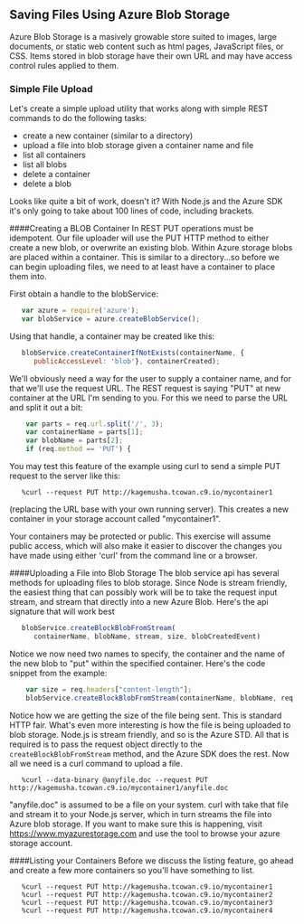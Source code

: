 Saving Files Using Azure Blob Storage
--------
Azure Blob Storage is a masively growable store suited to images, 
large documents, or static web content such as html pages, JavaScript files, 
or CSS.  Items stored in blob storage have their own URL and may have access
control rules applied to them.

### Simple File Upload  
Let's create a simple upload utility that works along with simple REST commands
to do the following tasks:
-   create a new container (similar to a directory)
-   upload a file into blob storage given a container name and file
-   list all containers 
-   list all blobs
-   delete a container
-   delete a blob

Looks like quite a bit of work, doesn't it?  With Node.js and the Azure SDK it's
only going to take about 100 lines of code, including brackets.

####Creating a BLOB Container
In REST PUT operations must be
idempotent.  Our file uploader will use the PUT HTTP method to either create
a new blob, or overwrite an existing blob.  Within Azure storage blobs are placed
within a container.  This is similar to a directory...so before we can begin
uploading files, we need to at least have a container to place them into.

First obtain a handle to the blobService:
```JavaScript
   var azure = require('azure');
   var blobService = azure.createBlobService();
```

Using that handle, a container may be created like this:

```JavaScript
   blobService.createContainerIfNotExists(containerName, {
      publicAccessLevel: 'blob'}, containerCreated);
```

We'll obviously need a way for the user to supply a container name, and for that
we'll use the request URL.  The REST request is saying "PUT" at new container
at the URL I'm sending to you.  For this we need to parse the URL and split it out a bit:

```JavaScript
    var parts = req.url.split('/', 3);
    var containerName = parts[1];
    var blobName = parts[2];
    if (req.method == 'PUT') {
```

You may test this feature of the example using curl to send a simple PUT request
to the server like this:

```
   %curl --request PUT http://kagemusha.tcowan.c9.io/mycontainer1
```

(replacing the URL base with your own running server).  This creates a new container
in your storage account called "mycontainer1".

Your containers may be protected or public.  This exercise will assume public 
access, which will also make it easier to discover the changes you have made
using either 'curl' from the command line or a browser.

####Uploading a File into Blob Storage
The blob service api has several methods for uploading files to blob storage.
Since Node is stream friendly, the easiest thing that can possibly work will
be to take the request input stream, and stream that directly into a new
Azure Blob.  Here's the api signature that will work best

```JavaScript
   blobService.createBlockBlobFromStream( 
      containerName, blobName, stream, size, blobCreatedEvent)
```

Notice we now need two names to specify, the container and the name of the new
blob to "put" within the specified container.  Here's the code snippet from the 
example:
```JavaScript
    var size = req.headers["content-length"];
    blobService.createBlockBlobFromStream(containerName, blobName, req, size, blobCreated);
```
Notice how we are getting the size of the file being sent.  This is standard 
HTTP fair.  What's even more interesting is how the file is being uploaded
to blob storage.  Node.js is stream friendly, and so is the Azure STD.  All that is
required is to pass the request object directly to the <code>createBlockBlobFromStream</code> method,
and the Azure SDK does the rest.  Now all we need is a curl command to upload a file.

```
   %curl --data-binary @anyfile.doc --request PUT http://kagemusha.tcowan.c9.io/mycontainer1/anyfile.doc
```
"anyfile.doc" is assumed to be a file on your system.  curl with take that file
and stream it to your Node.js server, which in turn streams the file into Azure
blob storage.  If you want to make sure this is happening, visit https://www.myazurestorage.com and use
the tool to browse your azure storage account.

####Listing your Containers
Before we discuss the listing feature, go ahead and create a few more containers so you'll have something
to list.

```
   %curl --request PUT http://kagemusha.tcowan.c9.io/mycontainer1
   %curl --request PUT http://kagemusha.tcowan.c9.io/mycontainer2
   %curl --request PUT http://kagemusha.tcowan.c9.io/mycontainer3
   %curl --request PUT http://kagemusha.tcowan.c9.io/mycontainer4

```

